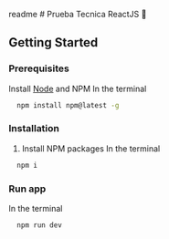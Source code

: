 readme # Prueba Tecnica ReactJS 📝

<!-- GETTING STARTED -->
## Getting Started

### Prerequisites

Install [Node](https://nodejs.org/en) and NPM
In the terminal
```sh
  npm install npm@latest -g
```

### Installation

1. Install NPM packages
In the terminal
```sh
  npm i
```


### Run app

In the terminal
```sh
  npm run dev
```
